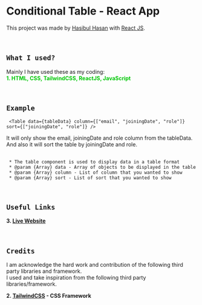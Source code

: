 # Conditional Table - React App

This project was made by [Hasibul Hasan](https://github.com/cbHasib) with [React JS](https://github.com/facebook/create-react-app).

<br>

## **`What I used?`**

Mainly I have used these as my coding: \
<span style="color:#00C707">**1. HTML, CSS, TailwindCSS, ReactJS, JavaScript** </span>

<br>

## **`Example`**

```
 <Table data={tableData} column={["email", "joiningDate", "role"]} sort={["joiningDate", "role"]} />
```

It will only show the email, joiningDate and role column from the tableData. And also it will sort the table by joiningDate and role.\
<br>

```
 * The table component is used to display data in a table format
 * @param {Array} data - Array of objects to be displayed in the table
 * @param {Array} column - List of column that you wanted to show
 * @param {Array} sort - List of sort that you wanted to show
```

  <br>

## **`Useful Links`**

**3. [Live Website](https://conditional-table.netlify.app/)**

<br>

## **`Credits`**

I am acknowledge the hard work and contribution of the following third party libraries and framework. <br> I used and take inspiration from the following third party libraries/framework.

**2. [TailwindCSS](https://tailwindcss.com/) - CSS Framework**

```

```
